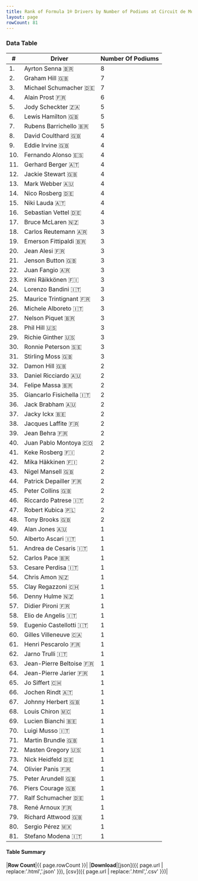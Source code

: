 ```yaml
---
title: Rank of Formula 1® Drivers by Number of Podiums at Circuit de Monaco
layout: page
rowCount: 81
---
```


<canvas id="chart" width="400" height="180"></canvas>
<script>
var data = {
    "datasets": [
        {
            "backgroundColor": [
                "#f3a935",
                "#f3a935",
                "#f3a935",
                "#f3a935",
                "#f3a935",
                "#f3a935",
                "#f3a935",
                "#f3a935",
                "#f3a935",
                "#f3a935",
                "#f3a935",
                "#f3a935",
                "#f3a935",
                "#f3a935",
                "#f3a935",
                "#f3a935",
                "#f3a935",
                "#f3a935",
                "#f3a935",
                "#f3a935",
                "#f3a935",
                "#f3a935",
                "#f3a935",
                "#f3a935",
                "#f3a935",
                "#f3a935",
                "#f3a935",
                "#f3a935",
                "#f3a935",
                "#f3a935",
                "#f3a935",
                "#f3a935",
                "#f3a935",
                "#f3a935",
                "#f3a935",
                "#f3a935",
                "#f3a935",
                "#f3a935",
                "#f3a935",
                "#f3a935",
                "#f3a935",
                "#f3a935",
                "#f3a935",
                "#f3a935",
                "#f3a935",
                "#f3a935",
                "#f3a935",
                "#f3a935",
                "#f3a935",
                "#f3a935",
                "#f3a935",
                "#f3a935",
                "#f3a935",
                "#f3a935",
                "#f3a935",
                "#f3a935",
                "#f3a935",
                "#f3a935",
                "#f3a935",
                "#f3a935",
                "#f3a935",
                "#f3a935",
                "#f3a935",
                "#f3a935",
                "#f3a935",
                "#f3a935",
                "#f3a935",
                "#f3a935",
                "#f3a935",
                "#f3a935",
                "#f3a935",
                "#f3a935",
                "#f3a935",
                "#f3a935",
                "#f3a935",
                "#f3a935",
                "#f3a935",
                "#f3a935",
                "#f3a935",
                "#f3a935",
                "#f3a935"
            ],
            "borderColor": [
                "#f68639",
                "#f68639",
                "#f68639",
                "#f68639",
                "#f68639",
                "#f68639",
                "#f68639",
                "#f68639",
                "#f68639",
                "#f68639",
                "#f68639",
                "#f68639",
                "#f68639",
                "#f68639",
                "#f68639",
                "#f68639",
                "#f68639",
                "#f68639",
                "#f68639",
                "#f68639",
                "#f68639",
                "#f68639",
                "#f68639",
                "#f68639",
                "#f68639",
                "#f68639",
                "#f68639",
                "#f68639",
                "#f68639",
                "#f68639",
                "#f68639",
                "#f68639",
                "#f68639",
                "#f68639",
                "#f68639",
                "#f68639",
                "#f68639",
                "#f68639",
                "#f68639",
                "#f68639",
                "#f68639",
                "#f68639",
                "#f68639",
                "#f68639",
                "#f68639",
                "#f68639",
                "#f68639",
                "#f68639",
                "#f68639",
                "#f68639",
                "#f68639",
                "#f68639",
                "#f68639",
                "#f68639",
                "#f68639",
                "#f68639",
                "#f68639",
                "#f68639",
                "#f68639",
                "#f68639",
                "#f68639",
                "#f68639",
                "#f68639",
                "#f68639",
                "#f68639",
                "#f68639",
                "#f68639",
                "#f68639",
                "#f68639",
                "#f68639",
                "#f68639",
                "#f68639",
                "#f68639",
                "#f68639",
                "#f68639",
                "#f68639",
                "#f68639",
                "#f68639",
                "#f68639",
                "#f68639",
                "#f68639"
            ],
            "borderWidth": 1,
            "data": [
                8.0,
                7.0,
                7.0,
                6.0,
                5.0,
                5.0,
                5.0,
                4.0,
                4.0,
                4.0,
                4.0,
                4.0,
                4.0,
                4.0,
                4.0,
                4.0,
                3.0,
                3.0,
                3.0,
                3.0,
                3.0,
                3.0,
                3.0,
                3.0,
                3.0,
                3.0,
                3.0,
                3.0,
                3.0,
                3.0,
                3.0,
                2.0,
                2.0,
                2.0,
                2.0,
                2.0,
                2.0,
                2.0,
                2.0,
                2.0,
                2.0,
                2.0,
                2.0,
                2.0,
                2.0,
                2.0,
                2.0,
                2.0,
                1.0,
                1.0,
                1.0,
                1.0,
                1.0,
                1.0,
                1.0,
                1.0,
                1.0,
                1.0,
                1.0,
                1.0,
                1.0,
                1.0,
                1.0,
                1.0,
                1.0,
                1.0,
                1.0,
                1.0,
                1.0,
                1.0,
                1.0,
                1.0,
                1.0,
                1.0,
                1.0,
                1.0,
                1.0,
                1.0,
                1.0,
                1.0,
                1.0
            ],
            "label": "Number Of Podiums"
        }
    ],
    "labels": [
        "Ayrton Senna",
        "Graham Hill",
        "Michael Schumacher",
        "Alain Prost",
        "Jody Scheckter",
        "Lewis Hamilton",
        "Rubens Barrichello",
        "David Coulthard",
        "Eddie Irvine",
        "Fernando Alonso",
        "Gerhard Berger",
        "Jackie Stewart",
        "Mark Webber",
        "Nico Rosberg",
        "Niki Lauda",
        "Sebastian Vettel",
        "Bruce McLaren",
        "Carlos Reutemann",
        "Emerson Fittipaldi",
        "Jean Alesi",
        "Jenson Button",
        "Juan Fangio",
        "Kimi Räikkönen",
        "Lorenzo Bandini",
        "Maurice Trintignant",
        "Michele Alboreto",
        "Nelson Piquet",
        "Phil Hill",
        "Richie Ginther",
        "Ronnie Peterson",
        "Stirling Moss",
        "Damon Hill",
        "Daniel Ricciardo",
        "Felipe Massa",
        "Giancarlo Fisichella",
        "Jack Brabham",
        "Jacky Ickx",
        "Jacques Laffite",
        "Jean Behra",
        "Juan Pablo Montoya",
        "Keke Rosberg",
        "Mika Häkkinen",
        "Nigel Mansell",
        "Patrick Depailler",
        "Peter Collins",
        "Riccardo Patrese",
        "Robert Kubica",
        "Tony Brooks",
        "Alan Jones",
        "Alberto Ascari",
        "Andrea de Cesaris",
        "Carlos Pace",
        "Cesare Perdisa",
        "Chris Amon",
        "Clay Regazzoni",
        "Denny Hulme",
        "Didier Pironi",
        "Elio de Angelis",
        "Eugenio Castellotti",
        "Gilles Villeneuve",
        "Henri Pescarolo",
        "Jarno Trulli",
        "Jean-Pierre Beltoise",
        "Jean-Pierre Jarier",
        "Jo Siffert",
        "Jochen Rindt",
        "Johnny Herbert",
        "Louis Chiron",
        "Lucien Bianchi",
        "Luigi Musso",
        "Martin Brundle",
        "Masten Gregory",
        "Nick Heidfeld",
        "Olivier Panis",
        "Peter Arundell",
        "Piers Courage",
        "Ralf Schumacher",
        "René Arnoux",
        "Richard Attwood",
        "Sergio Pérez",
        "Stefano Modena"
    ]
};
var options = {
  legend: {
    display: false
  },
  scales: {
    xAxes: [{
      ticks: {
        beginAtZero: true,
        maxRotation: 180,
        display: window.innerWidth > 800
      }
    }],
    yAxes: [{
      ticks: {
        beginAtZero: true
      }
    }]
  },
  onResize: function(chart, size) {
    chart.options.scales.xAxes[0].ticks.display = size.width > 800;
  }
};
var chart = new Chart("chart", {
    data: data,
    type: 'bar',
    options: options
});
</script>

<!-- div id="chart-navigation">
<button onclick="window.location = chart.toBase64Image();">Save as Image</button>
<button onclick="window.location = chart.toBase64Image();">Hello</button>
<button onclick="window.location = chart.toBase64Image();">Hello</button>
<select>
<option>one</option>
<option>two</option>
<option>three</option>
</select>
</div -->




### Data Table

| # | Driver | Number Of Podiums |
|--|--|--|
| 1. | Ayrton Senna 🇧🇷 | 8 |
| 2. | Graham Hill 🇬🇧 | 7 |
| 3. | Michael Schumacher 🇩🇪 | 7 |
| 4. | Alain Prost 🇫🇷 | 6 |
| 5. | Jody Scheckter 🇿🇦 | 5 |
| 6. | Lewis Hamilton 🇬🇧 | 5 |
| 7. | Rubens Barrichello 🇧🇷 | 5 |
| 8. | David Coulthard 🇬🇧 | 4 |
| 9. | Eddie Irvine 🇬🇧 | 4 |
| 10. | Fernando Alonso 🇪🇸 | 4 |
| 11. | Gerhard Berger 🇦🇹 | 4 |
| 12. | Jackie Stewart 🇬🇧 | 4 |
| 13. | Mark Webber 🇦🇺 | 4 |
| 14. | Nico Rosberg 🇩🇪 | 4 |
| 15. | Niki Lauda 🇦🇹 | 4 |
| 16. | Sebastian Vettel 🇩🇪 | 4 |
| 17. | Bruce McLaren 🇳🇿 | 3 |
| 18. | Carlos Reutemann 🇦🇷 | 3 |
| 19. | Emerson Fittipaldi 🇧🇷 | 3 |
| 20. | Jean Alesi 🇫🇷 | 3 |
| 21. | Jenson Button 🇬🇧 | 3 |
| 22. | Juan Fangio 🇦🇷 | 3 |
| 23. | Kimi Räikkönen 🇫🇮 | 3 |
| 24. | Lorenzo Bandini 🇮🇹 | 3 |
| 25. | Maurice Trintignant 🇫🇷 | 3 |
| 26. | Michele Alboreto 🇮🇹 | 3 |
| 27. | Nelson Piquet 🇧🇷 | 3 |
| 28. | Phil Hill 🇺🇸 | 3 |
| 29. | Richie Ginther 🇺🇸 | 3 |
| 30. | Ronnie Peterson 🇸🇪 | 3 |
| 31. | Stirling Moss 🇬🇧 | 3 |
| 32. | Damon Hill 🇬🇧 | 2 |
| 33. | Daniel Ricciardo 🇦🇺 | 2 |
| 34. | Felipe Massa 🇧🇷 | 2 |
| 35. | Giancarlo Fisichella 🇮🇹 | 2 |
| 36. | Jack Brabham 🇦🇺 | 2 |
| 37. | Jacky Ickx 🇧🇪 | 2 |
| 38. | Jacques Laffite 🇫🇷 | 2 |
| 39. | Jean Behra 🇫🇷 | 2 |
| 40. | Juan Pablo Montoya 🇨🇴 | 2 |
| 41. | Keke Rosberg 🇫🇮 | 2 |
| 42. | Mika Häkkinen 🇫🇮 | 2 |
| 43. | Nigel Mansell 🇬🇧 | 2 |
| 44. | Patrick Depailler 🇫🇷 | 2 |
| 45. | Peter Collins 🇬🇧 | 2 |
| 46. | Riccardo Patrese 🇮🇹 | 2 |
| 47. | Robert Kubica 🇵🇱 | 2 |
| 48. | Tony Brooks 🇬🇧 | 2 |
| 49. | Alan Jones 🇦🇺 | 1 |
| 50. | Alberto Ascari 🇮🇹 | 1 |
| 51. | Andrea de Cesaris 🇮🇹 | 1 |
| 52. | Carlos Pace 🇧🇷 | 1 |
| 53. | Cesare Perdisa 🇮🇹 | 1 |
| 54. | Chris Amon 🇳🇿 | 1 |
| 55. | Clay Regazzoni 🇨🇭 | 1 |
| 56. | Denny Hulme 🇳🇿 | 1 |
| 57. | Didier Pironi 🇫🇷 | 1 |
| 58. | Elio de Angelis 🇮🇹 | 1 |
| 59. | Eugenio Castellotti 🇮🇹 | 1 |
| 60. | Gilles Villeneuve 🇨🇦 | 1 |
| 61. | Henri Pescarolo 🇫🇷 | 1 |
| 62. | Jarno Trulli 🇮🇹 | 1 |
| 63. | Jean-Pierre Beltoise 🇫🇷 | 1 |
| 64. | Jean-Pierre Jarier 🇫🇷 | 1 |
| 65. | Jo Siffert 🇨🇭 | 1 |
| 66. | Jochen Rindt 🇦🇹 | 1 |
| 67. | Johnny Herbert 🇬🇧 | 1 |
| 68. | Louis Chiron 🇲🇨 | 1 |
| 69. | Lucien Bianchi 🇧🇪 | 1 |
| 70. | Luigi Musso 🇮🇹 | 1 |
| 71. | Martin Brundle 🇬🇧 | 1 |
| 72. | Masten Gregory 🇺🇸 | 1 |
| 73. | Nick Heidfeld 🇩🇪 | 1 |
| 74. | Olivier Panis 🇫🇷 | 1 |
| 75. | Peter Arundell 🇬🇧 | 1 |
| 76. | Piers Courage 🇬🇧 | 1 |
| 77. | Ralf Schumacher 🇩🇪 | 1 |
| 78. | René Arnoux 🇫🇷 | 1 |
| 79. | Richard Attwood 🇬🇧 | 1 |
| 80. | Sergio Pérez 🇲🇽 | 1 |
| 81. | Stefano Modena 🇮🇹 | 1 |

#### Table Summary

|**Row Count**|{{ page.rowCount }}|
|**Download**|[json]({{ page.url | replace:'.html','.json' }}), [csv]({{ page.url | replace:'.html','.csv' }})|
